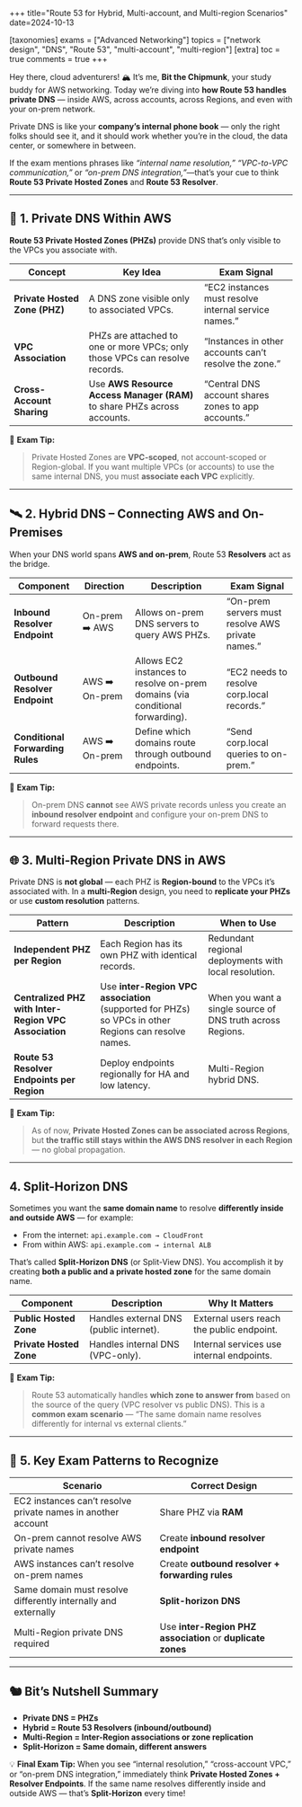 +++
title="Route 53 for Hybrid, Multi-account, and Multi-region Scenarios"
date=2024-10-13

[taxonomies]
exams = ["Advanced Networking"]
topics = ["network design", "DNS", "Route 53", "multi-account", "multi-region"]
[extra]
toc = true
comments = true
+++

Hey there, cloud adventurers! 🏔️
It’s me, **Bit the Chipmunk**, your study buddy for AWS networking. Today we’re diving into **how Route 53 handles private DNS** — inside AWS, across accounts, across Regions, and even with your on-prem network.

<!--more-->

Private DNS is like your **company’s internal phone book** — only the right folks should see it, and it should work whether you’re in the cloud, the data center, or somewhere in between.

If the exam mentions phrases like *“internal name resolution,” “VPC-to-VPC communication,”* or *“on-prem DNS integration,”*—that’s your cue to think **Route 53 Private Hosted Zones** and **Route 53 Resolver**.

---

## 🧩 1. Private DNS Within AWS

**Route 53 Private Hosted Zones (PHZs)** provide DNS that’s only visible to the VPCs you associate with.

| Concept                       | Key Idea                                                                    | Exam Signal                                           |
| ----------------------------- | --------------------------------------------------------------------------- | ----------------------------------------------------- |
| **Private Hosted Zone (PHZ)** | A DNS zone visible only to associated VPCs.                                 | “EC2 instances must resolve internal service names.”  |
| **VPC Association**           | PHZs are attached to one or more VPCs; only those VPCs can resolve records. | “Instances in other accounts can’t resolve the zone.” |
| **Cross-Account Sharing**     | Use **AWS Resource Access Manager (RAM)** to share PHZs across accounts.    | “Central DNS account shares zones to app accounts.”   |

🧠 **Exam Tip:**

> Private Hosted Zones are **VPC-scoped**, not account-scoped or Region-global. If you want multiple VPCs (or accounts) to use the same internal DNS, you must **associate each VPC** explicitly.

---

## 🛰️ 2. Hybrid DNS – Connecting AWS and On-Premises

When your DNS world spans **AWS and on-prem**, Route 53 **Resolvers** act as the bridge.

| Component                        | Direction                                              | Description                                                                   | Exam Signal                                       |
| -------------------------------- | ------------------------------------------------------ | ----------------------------------------------------------------------------- | ------------------------------------------------- |
| **Inbound Resolver Endpoint**    | On-prem ➡️ AWS                                         | Allows on-prem DNS servers to query AWS PHZs.                                 | “On-prem servers must resolve AWS private names.” |
| **Outbound Resolver Endpoint**   | AWS ➡️ On-prem                                         | Allows EC2 instances to resolve on-prem domains (via conditional forwarding). | “EC2 needs to resolve corp.local records.”        |
| **Conditional Forwarding Rules** | AWS ➡️ On-prem | Define which domains route through outbound endpoints. | “Send corp.local queries to on-prem.”                                         |                                                   |

🧠 **Exam Tip:**

> On-prem DNS **cannot** see AWS private records unless you create an **inbound resolver endpoint** and configure your on-prem DNS to forward requests there.

---

## 🌐 3. Multi-Region Private DNS in AWS

Private DNS is **not global** — each PHZ is **Region-bound** to the VPCs it’s associated with.
In a **multi-Region** design, you need to **replicate your PHZs** or use **custom resolution** patterns.

| Pattern                                               | Description                                                                                           | When to Use                                                |
| ----------------------------------------------------- | ----------------------------------------------------------------------------------------------------- | ---------------------------------------------------------- |
| **Independent PHZ per Region**                        | Each Region has its own PHZ with identical records.                                                   | Redundant regional deployments with local resolution.      |
| **Centralized PHZ with Inter-Region VPC Association** | Use **inter-Region VPC association** (supported for PHZs) so VPCs in other Regions can resolve names. | When you want a single source of DNS truth across Regions. |
| **Route 53 Resolver Endpoints per Region**            | Deploy endpoints regionally for HA and low latency.                                                   | Multi-Region hybrid DNS.                                   |

🧠 **Exam Tip:**

> As of now, **Private Hosted Zones can be associated across Regions**, but **the traffic still stays within the AWS DNS resolver in each Region** — no global propagation.

---

## 4. Split-Horizon DNS

Sometimes you want the **same domain name** to resolve **differently inside and outside AWS** — for example:

* From the internet: `api.example.com → CloudFront`
* From within AWS: `api.example.com → internal ALB`

That’s called **Split-Horizon DNS** (or Split-View DNS).
You accomplish it by creating **both a public and a private hosted zone** for the same domain name.

| Component               | Description                             | Why It Matters                            |
| ----------------------- | --------------------------------------- | ----------------------------------------- |
| **Public Hosted Zone**  | Handles external DNS (public internet). | External users reach the public endpoint. |
| **Private Hosted Zone** | Handles internal DNS (VPC-only).        | Internal services use internal endpoints. |

🧠 **Exam Tip:**

> Route 53 automatically handles **which zone to answer from** based on the source of the query (VPC resolver vs public DNS).
> This is a **common exam scenario** — “The same domain name resolves differently for internal vs external clients.”

---

## 🧱 5. Key Exam Patterns to Recognize

| Scenario                                                       | Correct Design                                              |
| -------------------------------------------------------------- | ----------------------------------------------------------- |
| EC2 instances can’t resolve private names in another account   | Share PHZ via **RAM**                                       |
| On-prem cannot resolve AWS private names                       | Create **inbound resolver endpoint**                        |
| AWS instances can’t resolve on-prem names                      | Create **outbound resolver + forwarding rules**             |
| Same domain must resolve differently internally and externally | **Split-horizon DNS**                                       |
| Multi-Region private DNS required                              | Use **inter-Region PHZ association** or **duplicate zones** |

---

## 🐿️ Bit’s Nutshell Summary

- **Private DNS = PHZs**
- **Hybrid = Route 53 Resolvers (inbound/outbound)**
- **Multi-Region = Inter-Region associations or zone replication**
- **Split-Horizon = Same domain, different answers**

💡 **Final Exam Tip:**
When you see “internal resolution,” “cross-account VPC,” or “on-prem DNS integration,” immediately think **Private Hosted Zones + Resolver Endpoints**.
If the same name resolves differently inside and outside AWS — that’s **Split-Horizon** every time!
